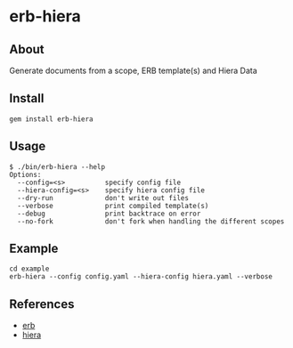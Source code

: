 # erb-hiera

## About

Generate documents from a scope, ERB template(s) and Hiera Data

## Install

```
gem install erb-hiera
```

## Usage

```
$ ./bin/erb-hiera --help
Options:
  --config=<s>          specify config file
  --hiera-config=<s>    specify hiera config file
  --dry-run             don't write out files
  --verbose             print compiled template(s)
  --debug               print backtrace on error
  --no-fork             don't fork when handling the different scopes
```

## Example

```
cd example
erb-hiera --config config.yaml --hiera-config hiera.yaml --verbose
```

## References

* [erb](http://www.stuartellis.name/articles/erb/#writing-templates)
* [hiera](https://docs.puppet.com/hiera/)
